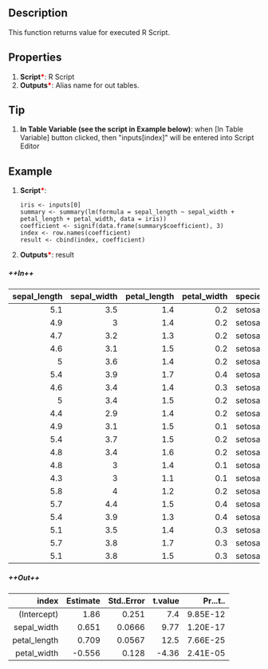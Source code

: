 ## Description
This function returns value for executed R Script.

## Properties
1. **Script**<b style='color:red'>*</b>: R Script
2. **Outputs**<b style='color:red'>*</b>: Alias name for out tables.

## Tip
1. **In Table Variable (see the script in Example below)**: when [In Table Variable] button clicked, then "inputs[index]" will be entered into Script Editor

## Example
1. **Script**<b style='color:red'>*</b>:
    ```
    iris <- inputs[0]
    summary <- summary(lm(formula = sepal_length ~ sepal_width + petal_length + petal_width, data = iris))
    coefficient <- signif(data.frame(summary$coefficient), 3)
    index <- row.names(coefficient)
    result <- cbind(index, coefficient)
    ```
2. **Outputs**<b style='color:red'>*</b>: result

##### ++In++

| sepal_length | sepal_width | petal_length | petal_width | species    |
| -----------: | ----------: | -----------: | ----------: | :--------- |
| 5.1          | 3.5         | 1.4          | 0.2         | setosa     |
| 4.9          | 3           | 1.4          | 0.2         | setosa     |
| 4.7          | 3.2         | 1.3          | 0.2         | setosa     |
| 4.6          | 3.1         | 1.5          | 0.2         | setosa     |
| 5            | 3.6         | 1.4          | 0.2         | setosa     |
| 5.4          | 3.9         | 1.7          | 0.4         | setosa     |
| 4.6          | 3.4         | 1.4          | 0.3         | setosa     |
| 5            | 3.4         | 1.5          | 0.2         | setosa     |
| 4.4          | 2.9         | 1.4          | 0.2         | setosa     |
| 4.9          | 3.1         | 1.5          | 0.1         | setosa     |
| 5.4          | 3.7         | 1.5          | 0.2         | setosa     |
| 4.8          | 3.4         | 1.6          | 0.2         | setosa     |
| 4.8          | 3           | 1.4          | 0.1         | setosa     |
| 4.3          | 3           | 1.1          | 0.1         | setosa     |
| 5.8          | 4           | 1.2          | 0.2         | setosa     |
| 5.7          | 4.4         | 1.5          | 0.4         | setosa     |
| 5.4          | 3.9         | 1.3          | 0.4         | setosa     |
| 5.1          | 3.5         | 1.4          | 0.3         | setosa     |
| 5.7          | 3.8         | 1.7          | 0.3         | setosa     |
| 5.1          | 3.8         | 1.5          | 0.3         | setosa     |

##### ++Out++

| index | Estimate | Std..Error |t.value | Pr...t.. |
| ---------: | -----------: | ----------: | ----------: | ----------: |
| (Intercept)   | 1.86	| 0.251	| 7.4	| 9.85E-12  |
| sepal_width   | 0.651	| 0.0666	| 9.77	| 1.20E-17  |
| petal_length  | 0.709	| 0.0567	| 12.5	| 7.66E-25  |
| petal_width   | -0.556	| 0.128	| -4.36	| 2.41E-05  |
